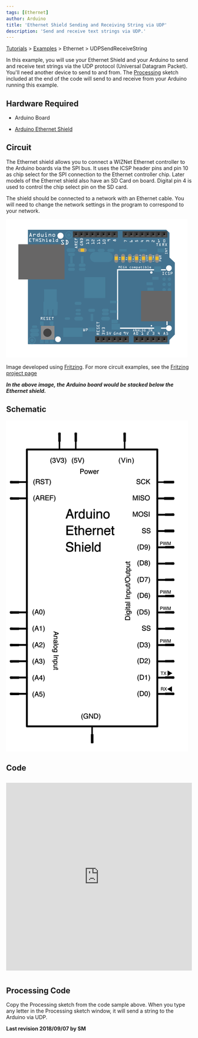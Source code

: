 ```yaml
---
tags: [Ethernet]
author: Arduino
title: 'Ethernet Shield Sending and Receiving String via UDP'
description: 'Send and receive text strings via UDP.'
---
```


[Tutorials](https://arduino.cc/en/Tutorial/HomePage) > [Examples](https://arduino.cc/en/Tutorial/LibraryExamples) > Ethernet > UDPSendReceiveString

In this example, you will use your Ethernet Shield and your Arduino to send and receive text strings via the UDP protocol (Universal Datagram Packet). You'll need another device to send to and from.  The [Processing](http://www.processing.org) sketch included at the end of the code will send to and receive from your Arduino running this example.

## Hardware Required

- Arduino Board

- [Arduino Ethernet Shield](/hardware/ethernet-shield-rev2)

## Circuit

The Ethernet shield allows you to connect a WIZNet Ethernet controller to the Arduino boards via the SPI bus. It uses the ICSP header pins and pin 10 as chip select for the SPI connection to the Ethernet controller chip. Later models of the Ethernet shield also have an SD Card on board. Digital pin 4 is used to control the chip select pin on the SD card.

The shield should be connected to a network with an Ethernet cable.  You will need to change the network settings in the program to correspond to your network.

![The circuit for this tutorial.](assets/EthernetShieldF_bb.png)

Image developed using [Fritzing](http://www.fritzing.org). For more circuit examples, see the [Fritzing project page](http://fritzing.org/projects/)

***In the above  image, the Arduino board would be stacked below the Ethernet shield.***

## Schematic

![The schematic for this tutorial.](assets/EthernetShield_sch.png)

## Code

<iframe src='https://create.arduino.cc/example/library/ethernet_2_0_0/ethernet_2_0_0%5Cexamples%5CUDPSendReceiveString/UDPSendReceiveString/preview?embed' style='height:510px;width:100%;margin:10px 0' frameborder='0'></iframe>

## Processing Code

Copy the Processing sketch from the code sample above. When you type any letter in the Processing sketch window, it will send a string to the Arduino via UDP.


**Last revision 2018/09/07 by SM**
